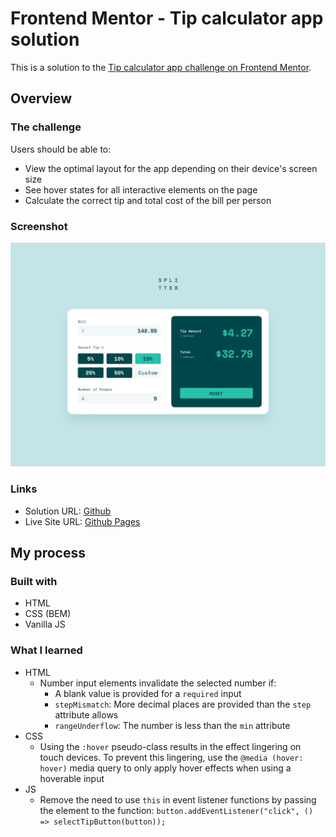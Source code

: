 # Frontend Mentor - Tip calculator app solution

This is a solution to the [Tip calculator app challenge on Frontend Mentor](https://www.frontendmentor.io/challenges/tip-calculator-app-ugJNGbJUX).

## Overview

### The challenge

Users should be able to:

- View the optimal layout for the app depending on their device's screen size
- See hover states for all interactive elements on the page
- Calculate the correct tip and total cost of the bill per person

### Screenshot

![](./design/desktop-design-completed.jpg)

### Links

- Solution URL: [Github](https://github.com/jeremylloyd/Tip-Calculator)
- Live Site URL: [Github Pages](https://jeremylloyd.github.io/Tip-Calculator/)

## My process

### Built with

- HTML
- CSS (BEM)
- Vanilla JS

### What I learned

- HTML
  - Number input elements invalidate the selected number if:
    - A blank value is provided for a `required` input
    - `stepMismatch`: More decimal places are provided than the `step` attribute allows
    - `rangeUnderflow`: The number is less than the `min` attribute
- CSS
  - Using the `:hover` pseudo-class results in the effect lingering on touch devices. To prevent this lingering, use the `@media (hover: hover)` media query to only apply hover effects when using a hoverable input
- JS
  - Remove the need to use `this` in event listener functions by passing the element to the function:
    ```button.addEventListener("click", () => selectTipButton(button));```
